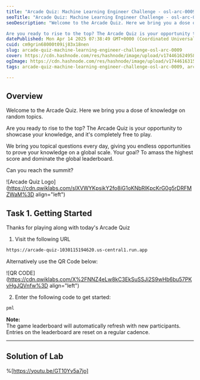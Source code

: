 ```yaml
---
title: "Arcade Quiz: Machine Learning Engineer Challenge - osl-arc-0009"
seoTitle: "Arcade Quiz: Machine Learning Engineer Challenge - osl-arc-0009"
seoDescription: "Welcome to the Arcade Quiz. Here we bring you a dose of knowledge on random topics.

Are you ready to rise to the top? The Arcade Quiz is your opportunity t"
datePublished: Mon Apr 14 2025 07:38:49 GMT+0000 (Coordinated Universal Time)
cuid: cm9grin68000t09ij83x18nen
slug: arcade-quiz-machine-learning-engineer-challenge-osl-arc-0009
cover: https://cdn.hashnode.com/res/hashnode/image/upload/v1744616249589/6961bc07-9bd5-46e1-991e-72411fce4e82.png
ogImage: https://cdn.hashnode.com/res/hashnode/image/upload/v1744616315707/421a3883-e447-4ebe-8df3-f7e5697b1d47.png
tags: arcade-quiz-machine-learning-engineer-challenge-osl-arc-0009, arcade-quiz-machine-learning-engineer-challenge, osl-arc-0009

---
```


## Overview

Welcome to the Arcade Quiz. Here we bring you a dose of knowledge on random topics.

Are you ready to rise to the top? The Arcade Quiz is your opportunity to showcase your knowledge, and it's completely free to play.

We bring you topical questions every day, giving you endless opportunities to prove your knowledge on a global scale. Your goal? To amass the highest score and dominate the global leaderboard.

Can you reach the summit?

![Arcade Quiz Logo](https://cdn.qwiklabs.com/slXVWYKpsikY2fo8iG1oKNbRlKpcKrG0g5rDRFMZWaM%3D align="left")

## Task 1. Getting Started

Thanks for playing along with today's Arcade Quiz

1. Visit the following URL
    

```apache
https://arcade-quiz-1030115194620.us-central1.run.app
```

Alternatively use the QR Code below:

![QR CODE](https://cdn.qwiklabs.com/X%2FNNZ4eLw8kC3EkSuSSJi2S9wHb6bu57PKvHgJQVnfw%3D align="left")

2. Enter the following code to get started:
    

```apache
pml
```

**Note:**  
The game leaderboard will automatically refresh with new participants. Entries on the leaderboard are reset on a regular cadence.

---

## Solution of Lab

%[https://youtu.be/GT10Yv5a7jo]